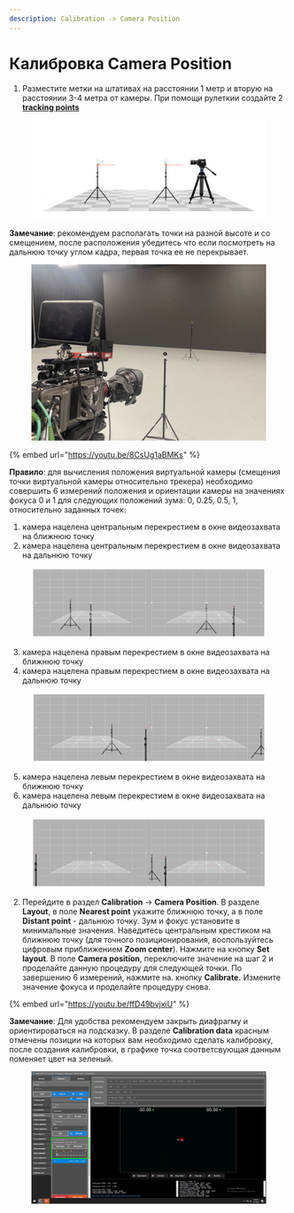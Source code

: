 ```yaml
---
description: Calibration -> Camera Position
---
```


# Калибровка Camera Position

1. Разместите метки на штативах на расстоянии 1 метр и вторую на расстоянии 3-4 метра от камеры. При помощи рулеткии создайте 2 [**tracking points**](../sozdanie-tochek/tracking-points.md)

<figure><img src="../../.gitbook/assets/Camera position. 2 tracking points.png" alt=""><figcaption></figcaption></figure>

**Замечание**: рекомендуем располагать точки на разной высоте и со смещением, после расположения убедитесь что если посмотреть на дальнюю точку углом кадра, первая точка ее не перекрывает.

<figure><img src="../../.gitbook/assets/Camera position. Step 2.jpg" alt=""><figcaption></figcaption></figure>

{% embed url="https://youtu.be/8CsUg1aBMKs" %}

**Правило**: для вычисления положения виртуальной камеры (смещения точки виртуальной камеры относительно трекера) необходимо совершить 6 измерений положения и ориентации камеры на значениях фокуса 0 и 1 для следующих положений зума: 0, 0.25, 0.5, 1, относительно заданных точек:

1. камера нацелена центральным перекрестием в окне видеозахвата на ближнюю точку
2. камера нацелена центральным перекрестием в окне видеозахвата на дальнюю точку

<figure><img src="../../.gitbook/assets/1-2.png" alt=""><figcaption></figcaption></figure>

3. камера нацелена правым перекрестием в окне видеозахвата на ближнюю точку
4. камера нацелена правым перекрестием в окне видеозахвата на дальнюю точку

<figure><img src="../../.gitbook/assets/3-4.png" alt=""><figcaption></figcaption></figure>

5. камера нацелена левым перекрестием в окне видеозахвата на ближнюю точку
6. камера нацелена левым перекрестием в окне видеозахвата на дальнюю точку

<figure><img src="../../.gitbook/assets/5-6.png" alt=""><figcaption></figcaption></figure>

2. Перейдите в раздел **Calibration** -> **Camera Position**. В разделе **Layout**, в поле **Nearest point** укажите ближнюю точку, а в поле **Distant point** - дальнюю точку. Зум и фокус установите в минимальные значения. Наведитесь центральным крестиком на ближнюю точку (для точного позиционирования, воспользуйтесь цифровым приближением **Zoom center**). Нажмите на кнопку **Set layout**. В поле **Camera position**, переключите значение на шаг 2 и проделайте данную процедуру для следующей точки. По завершению 6 измерений, нажмите на. кнопку **Calibrate.** Измените значение фокуса и проделайте процедуру снова. &#x20;

{% embed url="https://youtu.be/ffD49bvjxiU" %}

**Замечание**: Для удобства рекомендуем закрыть диафрагму и ориентироваться на подсказку. В разделе **Calibration data** красным отмечены позиции на которых вам необходимо сделать калибровку, после создания калибровки, в графике точка соответсвующая данным поменяет цвет на зеленый.

<figure><img src="../../.gitbook/assets/Camera position. 6 steps.png" alt=""><figcaption></figcaption></figure>

